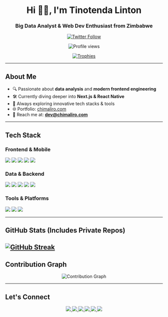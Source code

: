 
<h1 align="center">Hi 👋🏾, I'm Tinotenda Linton</h1>
<h3 align="center">Big Data Analyst & Web Dev Enthusiast from Zimbabwe</h3>

<p align="center">
  <a href="https://twitter.com/chimaliroo" target="_blank">
    <img src="https://img.shields.io/twitter/follow/chimaliroo?logo=twitter&style=for-the-badge" alt="Twitter Follow" />
  </a>
</p>

<p align="center">
  <img src="https://komarev.com/ghpvc/?username=tinolinton&label=Profile%20Views&color=0e75b6&style=flat" alt="Profile views" />
</p>

<p align="center">
  <a href="https://github.com/ryo-ma/github-profile-trophy">
    <img src="https://github-profile-trophy.vercel.app/?username=tinolinton&theme=onedark&row=1&margin-w=15" alt="Trophies" />
  </a>
</p>

---

## About Me

- 🔍 Passionate about **data analysis** and **modern frontend engineering**
- 🛠️ Currently diving deeper into **Next.js & React Native**
- 🧠 Always exploring innovative tech stacks & tools
- 🌐 Portfolio: [chimaliro.com](https://chimaliro.com)
- 📩 Reach me at: **dev@chimaliro.com**

---

## Tech Stack

### Frontend & Mobile
<p>
  <img src="https://img.shields.io/badge/React-20232A?style=for-the-badge&logo=react&logoColor=61DAFB" />
  <img src="https://img.shields.io/badge/React_Native-20232A?style=for-the-badge&logo=react&logoColor=61DAFB" />
  <img src="https://img.shields.io/badge/JavaScript-F7DF1E?style=for-the-badge&logo=javascript&logoColor=black" />
  <img src="https://img.shields.io/badge/TypeScript-3178C6?style=for-the-badge&logo=typescript&logoColor=white" />
  <img src="https://img.shields.io/badge/Tailwind_CSS-38B2AC?style=for-the-badge&logo=tailwind-css&logoColor=white" />
</p>

### Data & Backend
<p>
  <img src="https://img.shields.io/badge/Python-3776AB?style=for-the-badge&logo=python&logoColor=white" />
  <img src="https://img.shields.io/badge/Pandas-150458?style=for-the-badge&logo=pandas&logoColor=white" />
  <img src="https://img.shields.io/badge/Node.js-339933?style=for-the-badge&logo=node.js&logoColor=white" />
  <img src="https://img.shields.io/badge/MySQL-00758F?style=for-the-badge&logo=mysql&logoColor=white" />
  <img src="https://img.shields.io/badge/PostgreSQL-4169E1?style=for-the-badge&logo=postgresql&logoColor=white" />
</p>

### Tools & Platforms
<p>
  <img src="https://img.shields.io/badge/Git-F05032?style=for-the-badge&logo=git&logoColor=white" />
  <img src="https://img.shields.io/badge/Hadoop-66CCFF?style=for-the-badge&logo=apachehadoop&logoColor=black" />
  <img src="https://img.shields.io/badge/TensorFlow-FF6F00?style=for-the-badge&logo=tensorflow&logoColor=white" />
</p>

---

## GitHub Stats (Includes Private Repos)

[![GitHub Streak](https://streak-stats.demolab.com?user=tinolinton&theme=tokyonight-duo&hide_border=true)](https://git.io/streak-stats)
---

## Contribution Graph

<div align="center">
  <img src="https://github-readme-activity-graph.vercel.app/graph?username=tinolinton&theme=react-dark&hide_border=true&area=true&custom_title=Contribution%20Graph" alt="Contribution Graph" />
</div>

---

## Let's Connect

<p align="center">
  <a href="https://dev.to/tinolinton" target="_blank">
    <img src="https://img.shields.io/badge/Dev.to-0A0A0A?style=for-the-badge&logo=devdotto&logoColor=white" />
  </a>
  <a href="https://twitter.com/chimaliroo" target="_blank">
    <img src="https://img.shields.io/badge/Twitter-1DA1F2?style=for-the-badge&logo=twitter&logoColor=white" />
  </a>
  <a href="https://linkedin.com/in/tinolinton" target="_blank">
    <img src="https://img.shields.io/badge/LinkedIn-0077B5?style=for-the-badge&logo=linkedin&logoColor=white" />
  </a>
  <a href="https://kaggle.com/tinolinton" target="_blank">
    <img src="https://img.shields.io/badge/Kaggle-20BEFF?style=for-the-badge&logo=kaggle&logoColor=white" />
  </a>
  <a href="https://instagram.com/chimaliroo" target="_blank">
    <img src="https://img.shields.io/badge/Instagram-E4405F?style=for-the-badge&logo=instagram&logoColor=white" />
  </a>
  <a href="mailto:dev@chimaliro.com" target="_blank">
    <img src="https://img.shields.io/badge/Email-D14836?style=for-the-badge&logo=gmail&logoColor=white" />
  </a>
</p>
